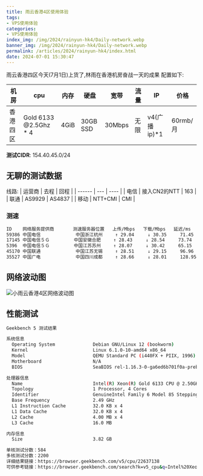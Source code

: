 ```yaml
---
title: 雨云香港4区使用体验
tags:
- VPS使用体验
categories: 
- VPS使用体验
index_img: /img/2024/rainyun-hk4/Daily-network.webp
banner_img: /img/2024/rainyun-hk4/Daily-network.webp
permalink: /articles/2024/rainyun-hk4/index.html
date: 2024-07-01 15:30:47
---
```

雨云香港四区今天(7月1日)上货了,林雨在香港机房奋战一天的成果
配置如下:

| 机房          | cpu                   | 内存  |       硬盘     | 宽带     |     流量   |         IP                               | 价格            |
| ------------ | ---------------------- | ---- | --------------- | ------ | ----------- | --------------------------------------- | ---------------- |
| 香港四区 | Gold 6133 @2.5Ghz * 4 | 4GiB | 30GB SSD | 30Mbps | 无限 | v4(广播ip)*1 | 60rmb/月|

**测试CIDR**: 154.40.45.0/24


## 无聊的测试数据
线路:
| 运营商 | 去程 | 回程 |
| ------ | --- | ---- | 
| 电信 | 接入CN2的NTT | 163 |
| 联通 | AS9929 | AS4837 |
| 移动 | NTT+CMI | CMI |

### 测速
```bash
ID    网络服务提供商       测速服务器位置   上传/Mbps   下载/Mbps   延迟/ms
59386 中国电信             中国浙江杭州   　↑ 29.04     ↓ 30.35     71.45   
17145 中国电信５Ｇ         中国安徽合肥   　↑ 28.43     ↓ 28.54     73.74   
5396  中国电信５Ｇ         中国江苏苏州   　↑ 28.07     ↓ 30.42     65.15   
45170 中国联通             中国江苏无锡   　↑ 28.51     ↓ 29.15     96.96   
35527 中国广电             中国四川成都   　↑ 28.66     ↓ 28.01     128.95  
```


## 网络波动图
![小雨云香港4区网络波动图](/img/2024/rainyun-hk4/Daily-network.webp "网络波动图")

## 性能测试
```bash
Geekbench 5 测试结果

系统信息
  Operating System              Debian GNU/Linux 12 (bookworm)
  Kernel                        Linux 6.1.0-10-amd64 x86_64
  Model                         QEMU Standard PC (i440FX + PIIX, 1996)
  Motherboard                   N/A
  BIOS                          SeaBIOS rel-1.16.3-0-ga6ed6b701f0a-prebuilt.qemu.org

处理器信息
  Name                          Intel(R) Xeon(R) Gold 6133 CPU @ 2.50GHz
  Topology                      1 Processor, 4 Cores
  Identifier                    GenuineIntel Family 6 Model 85 Stepping 4
  Base Frequency                2.49 GHz
  L1 Instruction Cache          32.0 KB x 4
  L1 Data Cache                 32.0 KB x 4
  L2 Cache                      4.00 MB x 4
  L3 Cache                      16.0 MB

内存信息
  Size                          3.82 GB

单核测试分数：584
多核测试分数：2200
详细结果链接：https://browser.geekbench.com/v5/cpu/22637138
可供参考链接：https://browser.geekbench.com/search?k=v5_cpu&q=Intel%20Xeon%20Gold%206133
```
